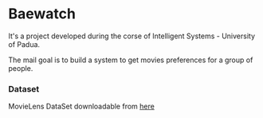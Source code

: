 # Baewatch
It's a project developed during the corse of Intelligent Systems - University of Padua.

The mail goal is to build a system to get movies preferences for a group of people.

### Dataset
MovieLens DataSet downloadable from [here](http://grouplens.org/datasets/movielens/100k/) 